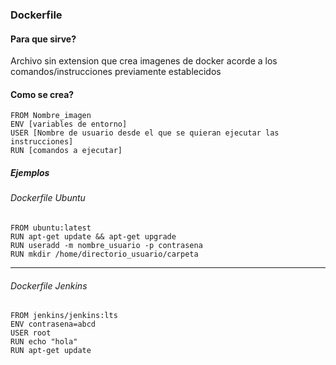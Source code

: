 ### Dockerfile

#### Para que sirve?

Archivo sin extension que crea imagenes de docker acorde a los comandos/instrucciones previamente establecidos

#### Como se crea?

    FROM Nombre_imagen
    ENV [variables de entorno]
    USER [Nombre de usuario desde el que se quieran ejecutar las instrucciones]
    RUN [comandos a ejecutar]

##### Ejemplos

###### Dockerfile Ubuntu
    FROM ubuntu:latest
    RUN apt-get update && apt-get upgrade
    RUN useradd -m nombre_usuario -p contrasena
    RUN mkdir /home/directorio_usuario/carpeta

* * *

###### Dockerfile Jenkins
    FROM jenkins/jenkins:lts
    ENV contrasena=abcd
    USER root
    RUN echo "hola"
    RUN apt-get update

